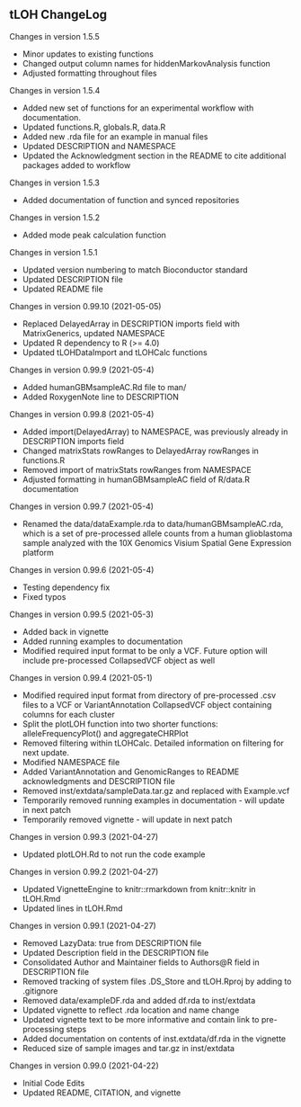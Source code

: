 ## tLOH ChangeLog

Changes in version 1.5.5
+ Minor updates to existing functions
+ Changed output column names for hiddenMarkovAnalysis function
+ Adjusted formatting throughout files

Changes in version 1.5.4
+ Added new set of functions for an experimental workflow with documentation.
+ Updated functions.R, globals.R, data.R
+ Added new .rda file for an example in manual files
+ Updated DESCRIPTION and NAMESPACE
+ Updated the Acknowledgment section in the README to cite additional packages added to workflow

Changes in version 1.5.3
+ Added documentation of function and synced repositories

Changes in version 1.5.2
+ Added mode peak calculation function

Changes in version 1.5.1
+ Updated version numbering to match Bioconductor standard
+ Updated DESCRIPTION file
+ Updated README file

Changes in version 0.99.10 (2021-05-05)
+ Replaced DelayedArray in DESCRIPTION imports field with MatrixGenerics,
    updated NAMESPACE
+ Updated R dependency to R (>= 4.0)
+ Updated tLOHDataImport and tLOHCalc functions

Changes in version 0.99.9 (2021-05-4)
+ Added humanGBMsampleAC.Rd file to man/
+ Added RoxygenNote line to DESCRIPTION

Changes in version 0.99.8 (2021-05-4)
+ Added import(DelayedArray) to NAMESPACE, was previously already in 
    DESCRIPTION imports field
+ Changed matrixStats rowRanges to DelayedArray rowRanges in functions.R
+ Removed import of matrixStats rowRanges from NAMESPACE
+ Adjusted formatting in humanGBMsampleAC field of R/data.R documentation

Changes in version 0.99.7 (2021-05-4)
+ Renamed the data/dataExample.rda to data/humanGBMsampleAC.rda, which is a set 
    of pre-processed allele counts from a human glioblastoma sample analyzed 
    with the 10X Genomics Visium Spatial Gene Expression platform

Changes in version 0.99.6 (2021-05-4)
+ Testing dependency fix
+ Fixed typos

Changes in version 0.99.5 (2021-05-3)
+ Added back in vignette
+ Added running examples to documentation
+ Modified required input format to be only a VCF. Future option will include             pre-processed CollapsedVCF object as well

Changes in version 0.99.4 (2021-05-1)
+ Modified required input format from directory of pre-processed .csv files to 
    a VCF or VariantAnnotation CollapsedVCF object containing columns for each 
    cluster
+ Split the plotLOH function into two shorter functions: alleleFrequencyPlot() 
    and aggregateCHRPlot
+ Removed filtering within tLOHCalc. Detailed information on filtering for next
    update.
+ Modified NAMESPACE file
+ Added VariantAnnotation and GenomicRanges to README acknowledgments and
    DESCRIPTION file
+ Removed inst/extdata/sampleData.tar.gz and replaced with Example.vcf
+ Temporarily removed running examples in documentation - will update in 
    next patch
+ Temporarily removed vignette - will update in next patch

Changes in version 0.99.3 (2021-04-27)
+ Updated plotLOH.Rd to not run the code example

Changes in version 0.99.2 (2021-04-27)
+ Updated VignetteEngine to knitr::rmarkdown from knitr::knitr in tLOH.Rmd
+ Updated lines in tLOH.Rmd

Changes in version 0.99.1 (2021-04-27)
+ Removed LazyData: true from DESCRIPTION file
+ Updated Description field in the DESCRIPTION file
+ Consolidated Author and Maintainer fields to Authors@R field in DESCRIPTION 
    file
+ Removed tracking of system files .DS_Store and tLOH.Rproj by adding to 
    .gitignore
+ Removed data/exampleDF.rda and added df.rda to inst/extdata
+ Updated vignette to reflect .rda location and name change
+ Updated vignette text to be more informative and contain link to 
    pre-processing steps
+ Added documentation on contents of inst.extdata/df.rda in the vignette
+ Reduced size of sample images and tar.gz in inst/extdata

Changes in version 0.99.0 (2021-04-22)    
+ Initial Code Edits            
+ Updated README, CITATION, and vignette
